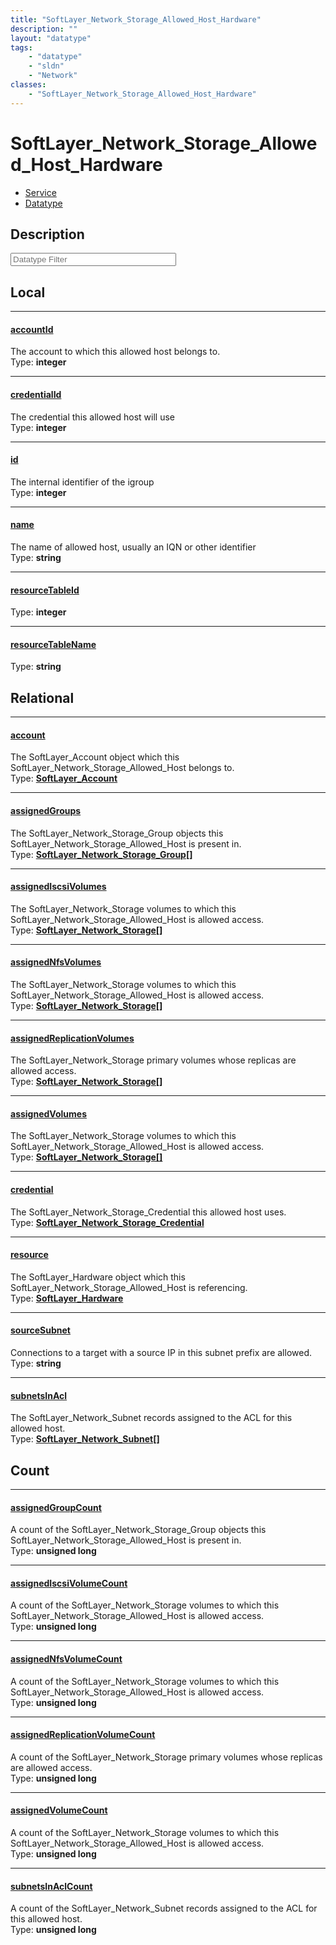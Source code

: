 ```yaml
---
title: "SoftLayer_Network_Storage_Allowed_Host_Hardware"
description: ""
layout: "datatype"
tags:
    - "datatype"
    - "sldn"
    - "Network"
classes:
    - "SoftLayer_Network_Storage_Allowed_Host_Hardware"
---
```


# SoftLayer_Network_Storage_Allowed_Host_Hardware
<div id='service-datatype'>
    <ul id='sldn-reference-tabs'>
    <li id='service'> <a href='/reference/services/SoftLayer_Network_Storage_Allowed_Host_Hardware' >Service</a></li>    <li id='datatype'> <a href='/reference/datatypes/SoftLayer_Network_Storage_Allowed_Host_Hardware' >Datatype</a></li>
    </ul>
</div>

## Description 






<!-- Filer BEGIN -->
<div class="view-filters">
        <div class="clearfix">
            <div class="search-input-box">
                <input placeholder="Datatype Filter" onkeyup="titleSearch(inputId='prop-input', divId='properties', elementClass='prop-row')" 
                    type="text" id="prop-input" value="" size="30" maxlength="128" class="form-text">
            </div>
        </div>
</div>
<!-- Filer END -->

<div id="properties" class="content">
<div id="localProperties" class="prop-content" >

## Local
<div class="prop-row">

-----
[accountId]: #accountid
#### [accountId]
The account to which this allowed host belongs to.  
<span class="type-label">Type: </span>**integer**


</div>
<div class="prop-row">

-----
[credentialId]: #credentialid
#### [credentialId]
The credential this allowed host will use  
<span class="type-label">Type: </span>**integer**


</div>
<div class="prop-row">

-----
[id]: #id
#### [id]
The internal identifier of the igroup  
<span class="type-label">Type: </span>**integer**


</div>
<div class="prop-row">

-----
[name]: #name
#### [name]
The name of allowed host, usually an IQN or other identifier  
<span class="type-label">Type: </span>**string**


</div>
<div class="prop-row">

-----
[resourceTableId]: #resourcetableid
#### [resourceTableId]
  
<span class="type-label">Type: </span>**integer**


</div>
<div class="prop-row">

-----
[resourceTableName]: #resourcetablename
#### [resourceTableName]
  
<span class="type-label">Type: </span>**string**


</div>
</div>
<!-- LOCAL PROPERTY END -->

<div id="relationalProperties"  class="prop-content" >

## Relational
<div class="prop-row">

-----
[account]: #account
#### [account]
The SoftLayer_Account object which this SoftLayer_Network_Storage_Allowed_Host belongs to.  
<span class="type-label">Type: </span>**<a href='/reference/datatypes/SoftLayer_Account'>SoftLayer_Account </a>**


</div>
<div class="prop-row">

-----
[assignedGroups]: #assignedgroups
#### [assignedGroups]
The SoftLayer_Network_Storage_Group objects this SoftLayer_Network_Storage_Allowed_Host is present in.  
<span class="type-label">Type: </span>**<a href='/reference/datatypes/SoftLayer_Network_Storage_Group'>SoftLayer_Network_Storage_Group[] </a>**


</div>
<div class="prop-row">

-----
[assignedIscsiVolumes]: #assignediscsivolumes
#### [assignedIscsiVolumes]
The SoftLayer_Network_Storage volumes to which this SoftLayer_Network_Storage_Allowed_Host is allowed access.  
<span class="type-label">Type: </span>**<a href='/reference/datatypes/SoftLayer_Network_Storage'>SoftLayer_Network_Storage[] </a>**


</div>
<div class="prop-row">

-----
[assignedNfsVolumes]: #assignednfsvolumes
#### [assignedNfsVolumes]
The SoftLayer_Network_Storage volumes to which this SoftLayer_Network_Storage_Allowed_Host is allowed access.  
<span class="type-label">Type: </span>**<a href='/reference/datatypes/SoftLayer_Network_Storage'>SoftLayer_Network_Storage[] </a>**


</div>
<div class="prop-row">

-----
[assignedReplicationVolumes]: #assignedreplicationvolumes
#### [assignedReplicationVolumes]
The SoftLayer_Network_Storage primary volumes whose replicas are allowed access.  
<span class="type-label">Type: </span>**<a href='/reference/datatypes/SoftLayer_Network_Storage'>SoftLayer_Network_Storage[] </a>**


</div>
<div class="prop-row">

-----
[assignedVolumes]: #assignedvolumes
#### [assignedVolumes]
The SoftLayer_Network_Storage volumes to which this SoftLayer_Network_Storage_Allowed_Host is allowed access.  
<span class="type-label">Type: </span>**<a href='/reference/datatypes/SoftLayer_Network_Storage'>SoftLayer_Network_Storage[] </a>**


</div>
<div class="prop-row">

-----
[credential]: #credential
#### [credential]
The SoftLayer_Network_Storage_Credential this allowed host uses.  
<span class="type-label">Type: </span>**<a href='/reference/datatypes/SoftLayer_Network_Storage_Credential'>SoftLayer_Network_Storage_Credential </a>**


</div>
<div class="prop-row">

-----
[resource]: #resource
#### [resource]
The SoftLayer_Hardware object which this SoftLayer_Network_Storage_Allowed_Host is referencing.  
<span class="type-label">Type: </span>**<a href='/reference/datatypes/SoftLayer_Hardware'>SoftLayer_Hardware </a>**


</div>
<div class="prop-row">

-----
[sourceSubnet]: #sourcesubnet
#### [sourceSubnet]
Connections to a target with a source IP in this subnet prefix are allowed.  
<span class="type-label">Type: </span>**string**


</div>
<div class="prop-row">

-----
[subnetsInAcl]: #subnetsinacl
#### [subnetsInAcl]
The SoftLayer_Network_Subnet records assigned to the ACL for this allowed host.  
<span class="type-label">Type: </span>**<a href='/reference/datatypes/SoftLayer_Network_Subnet'>SoftLayer_Network_Subnet[] </a>**


</div>

## Count
<div class="prop-row">

-----
[assignedGroupCount]: #assignedgroupcount
#### [assignedGroupCount]
A count of the SoftLayer_Network_Storage_Group objects this SoftLayer_Network_Storage_Allowed_Host is present in.   
<span class="type-label">Type: </span>**unsigned long**


</div>
<div class="prop-row">

-----
[assignedIscsiVolumeCount]: #assignediscsivolumecount
#### [assignedIscsiVolumeCount]
A count of the SoftLayer_Network_Storage volumes to which this SoftLayer_Network_Storage_Allowed_Host is allowed access.   
<span class="type-label">Type: </span>**unsigned long**


</div>
<div class="prop-row">

-----
[assignedNfsVolumeCount]: #assignednfsvolumecount
#### [assignedNfsVolumeCount]
A count of the SoftLayer_Network_Storage volumes to which this SoftLayer_Network_Storage_Allowed_Host is allowed access.   
<span class="type-label">Type: </span>**unsigned long**


</div>
<div class="prop-row">

-----
[assignedReplicationVolumeCount]: #assignedreplicationvolumecount
#### [assignedReplicationVolumeCount]
A count of the SoftLayer_Network_Storage primary volumes whose replicas are allowed access.   
<span class="type-label">Type: </span>**unsigned long**


</div>
<div class="prop-row">

-----
[assignedVolumeCount]: #assignedvolumecount
#### [assignedVolumeCount]
A count of the SoftLayer_Network_Storage volumes to which this SoftLayer_Network_Storage_Allowed_Host is allowed access.   
<span class="type-label">Type: </span>**unsigned long**


</div>
<div class="prop-row">

-----
[subnetsInAclCount]: #subnetsinaclcount
#### [subnetsInAclCount]
A count of the SoftLayer_Network_Subnet records assigned to the ACL for this allowed host.   
<span class="type-label">Type: </span>**unsigned long**


</div>
</div>


